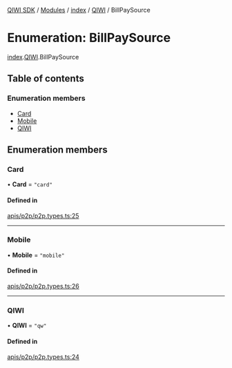 [QIWI SDK](../README.md) / [Modules](../modules.md) / [index](../modules/index.md) / [QIWI](../modules/index.QIWI.md) / BillPaySource

# Enumeration: BillPaySource

[index](../modules/index.md).[QIWI](../modules/index.QIWI.md).BillPaySource

## Table of contents

### Enumeration members

- [Card](index.QIWI.BillPaySource.md#card)
- [Mobile](index.QIWI.BillPaySource.md#mobile)
- [QIWI](index.QIWI.BillPaySource.md#qiwi)

## Enumeration members

### Card

• **Card** = `"card"`

#### Defined in

[apis/p2p/p2p.types.ts:25](https://github.com/AlexXanderGrib/node-qiwi-sdk/blob/05e2fb8/src/apis/p2p/p2p.types.ts#L25)

___

### Mobile

• **Mobile** = `"mobile"`

#### Defined in

[apis/p2p/p2p.types.ts:26](https://github.com/AlexXanderGrib/node-qiwi-sdk/blob/05e2fb8/src/apis/p2p/p2p.types.ts#L26)

___

### QIWI

• **QIWI** = `"qw"`

#### Defined in

[apis/p2p/p2p.types.ts:24](https://github.com/AlexXanderGrib/node-qiwi-sdk/blob/05e2fb8/src/apis/p2p/p2p.types.ts#L24)
